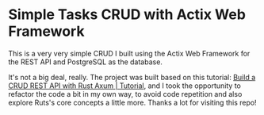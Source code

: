 # Simple Tasks CRUD with Actix Web Framework

This is a very very simple CRUD I built using the Actix Web Framework for the REST API and PostgreSQL as the database.

It's not a big deal, really. The project was built based on this tutorial: [Build a CRUD REST API with Rust Axum | Tutorial](https://www.youtube.com/watch?v=NJsTgmayHZY), and I took the opportunity to refactor the code a bit in my own way, to avoid code repetition and also explore Ruts's core concepts a little more. Thanks a lot for visiting this repo!
